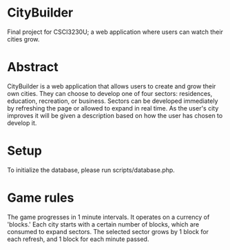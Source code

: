 # CityBuilder
Final project for CSCI3230U; a web application where users can watch their cities grow.

# Abstract
CityBuilder is a web application that allows users to create and grow their own
cities. They can choose to develop one of four sectors: residences, education,
recreation, or business. Sectors can be developed immediately by refreshing the
page or allowed to expand in real time. As the user's city improves it
will be given a description based on how the user has chosen to develop it.

# Setup
To initialize the database, please run scripts/database.php.

# Game rules
The game progresses in 1 minute intervals. It operates on a currency of
'blocks.' Each city starts with a certain number of blocks, which are consumed
to expand sectors. The selected sector grows by 1 block for each refresh,
and 1 block for each minute passed.